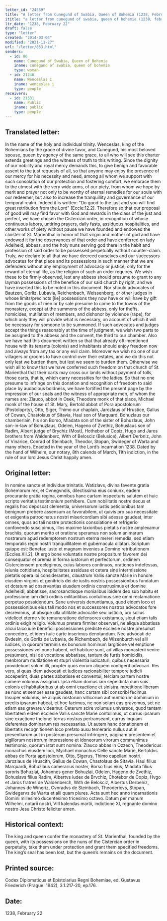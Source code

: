 ```yaml
---
letter_id: "24559"
title: "A letter from Cunegund of Swabia, Queen of Bohemia (1238, February 22)"
ititle: "a letter from cunegund of swabia, queen of bohemia (1238, february 22)"
ltr_date: "1238, February 22"
draft: false
type: "letter"
created: "2014-03-04"
modified: "2021-11-27"
url: "/letter/853.html"
senders:
  - id: 86
    name: Cunegund of Swabia, Queen of Bohemia
    iname: cunegund of swabia, queen of bohemia
    type: woman
  - id: 21246
    name: Wenceslas I
    iname: wenceslas i
    type: people
receivers:
  - id: 21531
    name: Public
    iname: public
    type: people
---
```

<h2> Translated letter:</h2><p>In the name of the holy and individual trinity. Wenceslas, king of the Bohemians by the grace of divine favor, and Cunegund, his most beloved spouse, queen by agency of the same grace, to all who will see this charter extends greetings and the witness of truth to this writing. Since the dignity of our nobility and royal mercy demands this, to give benign and favorable assent to the just requests of all, so that anyone may enjoy the presence of our mercy for his necessity and need,&nbsp;among all whom we support with such consolation of our protection and fostering comfort, we embrace them to the utmost with the very wide arms, of our piety, from whom we hope by merit and prayer not only to be worthy of eternal remedies for our souls with our redeemer, but also to increase the tranquillity and governance of our temporal realm. Indeed it is written: "Do good to the just and you will find great retribution from the Lord" [Eccle:12.2]. Therefore so that our proposal of good will may find favor with God and rewards in the class of the just and perfect, we have chosen the Cistercian order, in recognition of whose continuous labors, untiring prayers, daily fasts, assiduous hospitalities, and other works of piety without pause we have founded and endowed the cloister of St. Marienthal in honor of that virgin and mother of god and have endowed it for the observances of that order and have conferred on lady Adelheid, abbess, and the holy nuns serving god there in the habit and profession of said order to be possessed perpetually without counter-claim. Truly, we declare to all that we have decreed ourselves and our successors advocates for that place and its possessions in such manner that we are defenders without any employment of advocacy or justice, only for the reward of eternal life, as the religion of such an order requires. We wish these to be firmly observed, lest any abbess should presume to grant to any layman possessions of the benefice of our said church by right, and we have inserted this to be noted in this document. Nor should advocates of Bautzen, Gorliz, Lubavia, Reichenbach, Weissenberg, or other judges in whose limits/precincts [lie] possessions they now have or will have by gift from the goods of men or by sale presume to come to the towns of the monastery, except at the summons of the abbess, only for thefts, homicides, mutilation of members, and dishonor by violence (rape), for which only they will provide what is necessary, on account of which it will be necessary for someone to be summoned. If such advocates and judges accept the things reasonably at the time of judgment, we wish two parts to be assigned to the abbess and the convent, the third to our chamber. Also we have had this document written so that that already oft-mentioned house with its tenants (colonis) and inhabitants should enjoy freedom now and always from any tax or any evil claim. Moreover we wish no one of our villagers or grooms to have control over their estates, and we do this not only lest we burden them, but lest we seem to burden them. Otherwise we wish all to know that we have conferred such freedom on that church of St. Marienthal that their carts may cross our lands without payment of tolls, those carts, that is, which carry necessities for the ladies. So that no one presume to infringe on this donation and recognition of freedom to said place by audacious boldness, we have fortified the present page by the impression of our seals and the witness of appropriate men, of whom the names are: Zlauco, abbot in Osek, Theodore monk of that place, Michael monk of the house of St. Mary, Bertold abbot of Pora apostolorum (Postoloprty), Otto, Siger, Thimo our chaplain, Jarozlaus of Hrustice, Gallus of Cowan, Chastolaus of Sitavia, Haul son of Marquard, Bohuzlaus our chamberlain, his son Borso, Mladata son of the sister of Bohuzlaus, John son-in-law of Bohuzlaus, Odelen, Hageno of Zvethiz, Bohuslaus son of Radim, Albert judge of Brychiz (Most), Hothebor of Copiz, Hugo and Jaros brothers from Waldenberc, With of Belosciz (Belusice), Albert Derbniz, John of Vinarice, Conrad of Steinbach, Theodor, Stopan, Swideger of Warta and many others. Enacted in the year of the Lord’s incarnation 1238. Dated by the hand of Wilhelm, our notary, 8th calends of March, 11th indiction, in the rule of our lord Jesus Christ happily amen.</p><h2 class="mt-4"> Original letter:</h2>In nomine sancte et individue trinitatis.  Watizlavs, divina favente gratia Bohemorum rex, et Cvnegvndis, dilectissima eius coniunx, eadem procurante gratia regina, omnibus hanc cartam inspecturis salutem et huic scripto veritatis testimonium perhibere.  Cum nobilitatis nostre decus et regalis hoc deposcat clementia, universorum iustis peticionibus tam benignum prebere assensum ac favorabilem, ut quivis pro sua necessitate et exigentia patrocinatus nostri misericordiam sibi adesse gaudeat, inter omnes, quos ac tali nostre protectionis consolatione et refrigerio confovendo suscipimus, illos maxime laxioribus pietatis nostre amplexamur brachiis, quorum merito et oratione speramus non solum animarum nostrarum apud redemptorem nostrum eterna mereri remedia, sed etiam temporalis regni nostri tranquillitatem et gubernacula dilatari.  Scriptum quippe est:  Benefac iusto et magnam invenies a Domino retributionem [Eccles.XII.2].  Ut ergo bone voluntatis nostre propositum favorem dei consequatur et premia in forma iustorum et perfectorum, ordinem Cisterciensem preelegimus, cuius labores continuos, orationes indefessas, ieiunia cottidiana, hospitalitates assiduas et cetera sine intermissione pietatis opera ibi considerantes, claustrum Vallis sancte Marie in honore eiusdem virginis et genitricis dei de iustis nostris possessionibus fundatum et dotatum ad observantias eiusdem ordinis construximus et domine Adelheidi, abbatisse, sacrosanctisque monialibus ibidem deo sub habitu et professione iam dicti ordinis militantibus contulimus sine omni reclamatione perpetuo possidendum.  Sane universis denuntiamus, quod eidem loco et possessionibus eius tali modo nos et successores nostros advocatos fore decrevimus, ut absque ulla utilitate advocatie seu iusticia, pro solius videlicet eterne vite remuneratione defensores existamus, sicut etiam talis ordinis exigit religio.  Volumus pretera firmiter observari, ne aliqua abbatissa alicui laico iure beneficii possessiones predicte ecclesie nostre presumat concedere, et idem huic carte inserimus denotandum.  Nec advocati de Bvdesin, de Gorliz de Lvbavia, de Richembach, de Wizenburch vel alii iudices, in quorum terminis ex bonorum hominum largitione vel emptione possessiones vel nunc habent, vel habiture sunt, ad villas monasterii venire presument, nisi de vocatione abbatisse, tantum de furtis homicidiis, menbrorum mutilatione et stupri violentia iudicaturi, quibus necessaria providebunt solum illi, propter quos eorum aliquem contigerit advocari.  Res vero, si quas idem advocati et iudices racionabiliter tempore iudicii acceperint, duas partes abbatisse et conventui, terciam partem nostre camere volumus assignari.  Ipsa etiam domus iam sepe dicta cum suis colonis et habitatoribus ut ab omni exactione et sinistra impetitione liberam se nunc et semper esse gaudeat, hanc cartam sibi conscribi fecimus.  Insuper volumus, ne aliquis nostorum villicorum aut nuntiorum dominium in prediis ipsarum habeat, et hoc facimus, ne non solum eas gravemus, set ne etiam eas gravare videamur.  Ceterum scire volumus universos, quod tantam libertatem eidem ecclesie Vallis sancte Marie contulimus, ut currus ipsarum sine exactione thelonei terras nostras pertranseant, currus inquam deferentes dominarum res necessarias.  Ut autem hanc donationem et libertatis recognitionem loco prefato ausu temerario nullus aut in presentiarum aut in posterum presumat infringere, paginam presentem et sigillorum nostrorum impressione et idoneorum virorum communimus testimonio, quorum istat sunt nomina:  Zlauco abbas in Ozzech, Theodericus monachus eiusdem loci, Mychael monachus Celle sancte Marie, Bertoldvs abbas de Porta apostolorum, Otto, Sigerus, Thimo capellani nostri, Jarozlaus de Hruscith, Gallus de Cowan, Chastolaus de Sitavia, Haul filius Marquardi, Bohuzlaus camerarius noster, Borso fiius eius, Mladata filius sororis Bohuzlai, Johannes gener Bohuzlai, Odelen, Hageno de Zvethiz, Bohuslavs filius Radim, Albertvs iudex de Brvchiz, Chotebor de Copiz, Hvgo et Jaros fratres de Waldenberch, With de Belosciz, Albertus Derbeniz, Johannes de Wineriz, Cvnradvs de Steinbach, Theodericvs, Stopan, Swidegervs de Warta et alii quam plures.
Acta sunt hec anno incarnationis Domini millesimo ducentesimo tricesimo octavo.
Datum per manum Wilhelmi, notarii nostri, VIII kalendas martii, indictione XI, regnante domino nostro Jesu Christo feliciter amen.
<h2 class="mt-4"> Historical context:</h2>The king and queen confer the monastery of St. Marienthal, founded by the queen, with its possessions on the nuns of the Cistercian order in perpetuity, take them under protection and grant them specified freedoms.
The king’s seal has been lost, but the queen’s remains on the document.
<h2 class="mt-4"> Printed source:</h2>Codex Diplomaticus et Epistolarius Regni Bohemiae, ed. Gustavus Friederich (Prague:  1942), 3.1.217-20, ep.176.
<h2 class="mt-4"> Date:</h2>1238, February 22